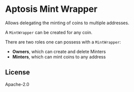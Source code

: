 # Aptosis Mint Wrapper

Allows delegating the minting of coins to multiple addresses.

A `MintWrapper` can be created for any coin.

There are two roles one can possess with a `MintWrapper`:
- **Owners**, which can create and delete Minters
- **Minters**, which can mint coins to any address

## License

Apache-2.0
